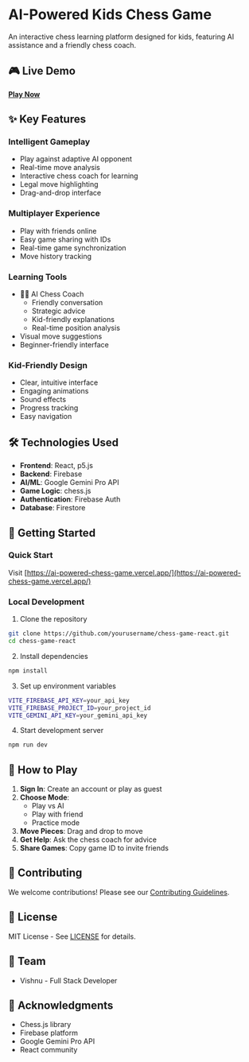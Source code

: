 # AI-Powered Kids Chess Game

An interactive chess learning platform designed for kids, featuring AI assistance and a friendly chess coach.

## 🎮 Live Demo
**[Play Now](https://ai-powered-chess-game.vercel.app/)**

## ✨ Key Features

### Intelligent Gameplay
- Play against adaptive AI opponent
- Real-time move analysis
- Interactive chess coach for learning
- Legal move highlighting
- Drag-and-drop interface

### Multiplayer Experience
- Play with friends online
- Easy game sharing with IDs
- Real-time game synchronization
- Move history tracking

### Learning Tools
- 🧙‍♂️ AI Chess Coach
  - Friendly conversation
  - Strategic advice
  - Kid-friendly explanations
  - Real-time position analysis
- Visual move suggestions
- Beginner-friendly interface

### Kid-Friendly Design
- Clear, intuitive interface
- Engaging animations
- Sound effects
- Progress tracking
- Easy navigation

## 🛠️ Technologies Used
- **Frontend**: React, p5.js
- **Backend**: Firebase
- **AI/ML**: Google Gemini Pro API
- **Game Logic**: chess.js
- **Authentication**: Firebase Auth
- **Database**: Firestore

## 🚀 Getting Started

### Quick Start
Visit [https://ai-powered-chess-game.vercel.app/](https://ai-powered-chess-game.vercel.app/)

### Local Development
1. Clone the repository
```bash
git clone https://github.com/yourusername/chess-game-react.git
cd chess-game-react
```

2. Install dependencies
```bash
npm install
```

3. Set up environment variables
```bash
VITE_FIREBASE_API_KEY=your_api_key
VITE_FIREBASE_PROJECT_ID=your_project_id
VITE_GEMINI_API_KEY=your_gemini_api_key
```

4. Start development server
```bash
npm run dev
```

## 📖 How to Play
1. **Sign In**: Create an account or play as guest
2. **Choose Mode**: 
   - Play vs AI
   - Play with friend
   - Practice mode
3. **Move Pieces**: Drag and drop to move
4. **Get Help**: Ask the chess coach for advice
5. **Share Games**: Copy game ID to invite friends

## 🤝 Contributing
We welcome contributions! Please see our [Contributing Guidelines](CONTRIBUTING.md).

## 📄 License
MIT License - See [LICENSE](LICENSE) for details.

## 👥 Team
- Vishnu  - Full Stack Developer
 

## 🙏 Acknowledgments
- Chess.js library
- Firebase platform
- Google Gemini Pro API
- React community
